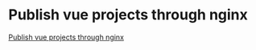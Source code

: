 # Publish vue projects through nginx
[Publish vue projects through nginx](https://aiwithcloud.com/2022/09/16/publish_vue_projects_through_nginx/)